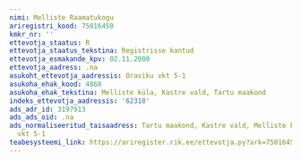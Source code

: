 ```yaml
---
nimi: Melliste Raamatukogu
ariregistri_kood: 75016450
kmkr_nr: ''
ettevotja_staatus: R
ettevotja_staatus_tekstina: Registrisse kantud
ettevotja_esmakande_kpv: 02.11.2000
ettevotja_aadress: .na
asukoht_ettevotja_aadressis: Oraviku vkt 5-1
asukoha_ehak_kood: 4868
asukoha_ehak_tekstina: Melliste küla, Kastre vald, Tartu maakond
indeks_ettevotja_aadressis: '62318'
ads_adr_id: 3197913
ads_ads_oid: .na
ads_normaliseeritud_taisaadress: Tartu maakond, Kastre vald, Melliste küla, Oraviku
  vkt 5-1
teabesysteemi_link: https://ariregister.rik.ee/ettevotja.py?ark=75016450&ref=rekvisiidid
---
```

